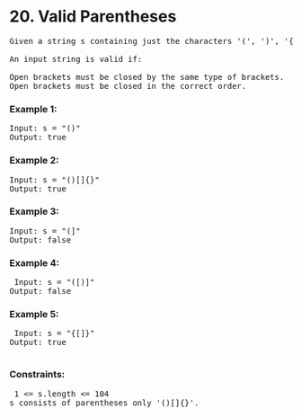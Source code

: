 
# 20. Valid Parentheses

<pre>Given a string s containing just the characters '(', ')', '{', '}', '[' and ']', determine if the input string is valid.

An input string is valid if:

Open brackets must be closed by the same type of brackets.
Open brackets must be closed in the correct order.</pre>
 

### Example 1:

<pre>Input: s = "()"
Output: true</pre>

### Example 2:

<pre>Input: s = "()[]{}"
Output: true</pre>

### Example 3:

<pre>Input: s = "(]"
Output: false</pre>

### Example 4:

<pre> Input: s = "([)]"
Output: false</pre>

### Example 5:

<pre> Input: s = "{[]}"
Output: true
 </pre>

### Constraints:

<pre> 1 <= s.length <= 104
s consists of parentheses only '()[]{}'.</pre>
